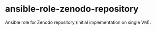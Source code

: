 # ansible-role-zenodo-repository
Ansible role for Zenodo repository (initial implementation on single VM).

